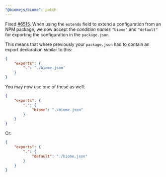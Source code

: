```yaml
---
"@biomejs/biome": patch
---
```


Fixed [#6515](https://github.com/biomejs/biome/issues/6515). When using the
`extends` field to extend a configuration from an NPM package, we now accept the
_condition names_ `"biome"` and `"default"` for exporting the configuration in
the `package.json`.

This means that where previously your `package.json` had to contain an export
declaration similar to this:

```json
{
    "exports": {
        ".": "./biome.json"
    }
}
```

You may now use one of these as well:

```json
{
    "exports": {
        ".": {
            "biome": "./biome.json"
        }
    }
}
```

Or:

```json
{
    "exports": {
        ".": {
            "default": "./biome.json"
        }
    }
}
```
